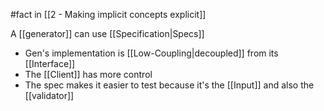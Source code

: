 #fact in [[2 - Making implicit concepts explicit]]

A [[generator]] can use [[Specification|Specs]]

- Gen's implementation is [[Low-Coupling|decoupled]] from its [[Interface]]
- The [[Client]] has more control
- The spec makes it easier to test because it's the [[Input]] and also the [[validator]]
